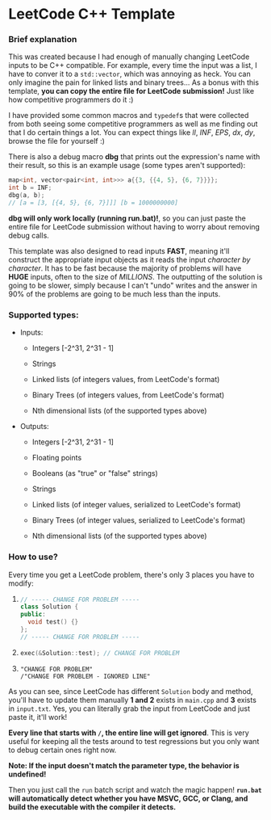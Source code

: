# LeetCode C++ Template

### Brief explanation

This was created because I had enough of manually changing LeetCode inputs to be C++ compatible. For example, every time the input was a list, I have to conver it to a `std::vector`, which was annoying as heck. You can only imagine the pain for linked lists and binary trees... As a bonus with this template, **you can copy the entire file for LeetCode submission!** Just like how competitive programmers do it :)

I have provided some common macros and `typedef`s that were collected from both seeing some competitive programmers as well as me finding out that I do certain things a lot. You can expect things like *ll*, *INF*, *EPS*, *dx*, *dy*, browse the file for yourself :)

There is also a debug macro **dbg** that prints out the expression's name with their result, so this is an example usage (some types aren't supported):

```cpp
map<int, vector<pair<int, int>>> a{{3, {{4, 5}, {6, 7}}}};
int b = INF;
dbg(a, b);
// [a = [3, [{4, 5}, {6, 7}]]] [b = 1000000000]
```

**dbg will only work locally (running run.bat)!**, so you can just paste the entire file for LeetCode submission without having to worry about removing debug calls.

This template was also designed to read inputs **FAST**, meaning it'll construct the appropriate input objects as it reads the input *character by character*. It has to be fast because the majority of problems will have **HUGE** inputs, often to the size of *MILLIONS*. The outputting of the solution is going to be slower, simply because I can't "undo" writes and the answer in 90% of the problems are going to be much less than the inputs.

### Supported types:

- Inputs:
  
  - Integers [-2^31, 2^31 - 1]
  
  - Strings
  
  - Linked lists (of integers values, from LeetCode's format)
  
  - Binary Trees (of integers values, from LeetCode's format)
  
  - Nth dimensional lists (of the supported types above)

- Outputs:
  
  - Integers [-2^31, 2^31 - 1]
  
  - Floating points
  
  - Booleans (as "true" or "false" strings)
  
  - Strings
  
  - Linked lists (of integer values, serialized to LeetCode's format)
  
  - Binary Trees (of integer values, serialized to LeetCode's format)
  
  - Nth dimensional lists (of the supported types above)

### How to use?

Every time you get a LeetCode problem, there's only 3 places you have to modify:

1. ```cpp
   // ----- CHANGE FOR PROBLEM -----
   class Solution {
   public:
     void test() {}
   };
   // ----- CHANGE FOR PROBLEM -----
   ```

2. ```cpp
   exec(&Solution::test); // CHANGE FOR PROBLEM
   ```

3. ```
   "CHANGE FOR PROBLEM"
   /"CHANGE FOR PROBLEM - IGNORED LINE"
   ```

As you can see, since LeetCode has different `Solution` body and method, you'll have to update them manually **1 and 2** exists in `main.cpp` and **3** exists in `input.txt`. Yes, you can literally grab the input from LeetCode and just paste it, it'll work!

**Every line that starts with `/`, the entire line will get ignored**. This is very useful for keeping all the tests around to test regressions but you only want to debug certain ones right now.

**Note: If the input doesn't match the parameter type, the behavior is undefined!**

Then you just call the `run` batch script and watch the magic happen! **`run.bat` will automatically detect whether you have MSVC, GCC, or Clang, and build the executable with the compiler it detects.**
